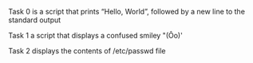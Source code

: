 Task 0 is a script that prints “Hello, World”, followed by a new line to the standard output

Task 1  a script that displays a confused smiley "(Ôo)'

Task 2 displays the contents of /etc/passwd file


